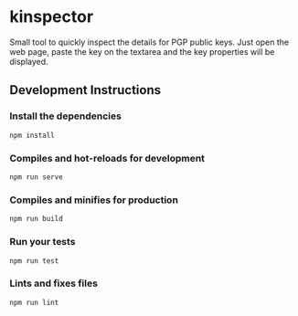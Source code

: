 # kinspector

Small tool to quickly inspect the details for PGP public keys.
Just open the web page, paste the key on the textarea and the key properties will be displayed.

## Development Instructions

### Install the dependencies

```
npm install
```

### Compiles and hot-reloads for development

```
npm run serve
```

### Compiles and minifies for production

```
npm run build
```

### Run your tests

```
npm run test
```

### Lints and fixes files

```
npm run lint
```
